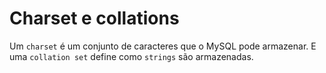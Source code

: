 # Charset e collations

Um `charset` é um conjunto de caracteres que o MySQL pode armazenar. E uma `collation set` define como `strings` são armazenadas.
